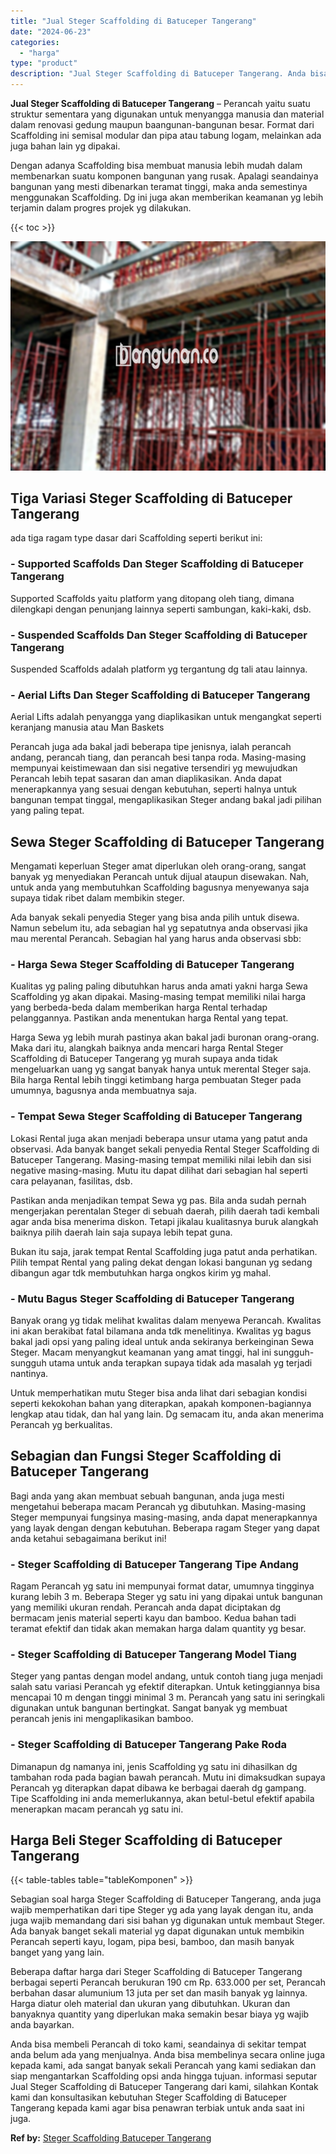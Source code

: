 ```yaml
---
title: "Jual Steger Scaffolding di Batuceper Tangerang"
date: "2024-06-23"
categories: 
  - "harga"
type: "product"
description: "Jual Steger Scaffolding di Batuceper Tangerang. Anda bisa membeli Perancah di toko kami, seandainya di sekitar tempat anda belum ada yang menjualnya. Anda bi..."
---
```


**Jual Steger Scaffolding di Batuceper Tangerang** – Perancah yaitu suatu struktur sementara yang digunakan untuk menyangga manusia dan material dalam renovasi gedung maupun baangunan-bangunan besar. Format dari Scaffolding ini semisal modular dan pipa atau tabung logam, melainkan ada juga bahan lain yg dipakai.

Dengan adanya Scaffolding bisa membuat manusia lebih mudah dalam membenarkan suatu komponen bangunan yang rusak. Apalagi seandainya bangunan yang mesti dibenarkan teramat tinggi, maka anda semestinya menggunakan Scaffolding. Dg ini juga akan memberikan keamanan yg lebih terjamin dalam progres projek yg dilakukan.

{{< toc >}}

![Jual Steger Scaffolding di Batuceper Tangerang](/images/sewa-scaffolding-steger-17.png)

## Tiga Variasi Steger Scaffolding di Batuceper Tangerang

ada tiga ragam type dasar dari Scaffolding seperti berikut ini:

### \- Supported Scaffolds Dan Steger Scaffolding di Batuceper Tangerang

Supported Scaffolds yaitu platform yang ditopang oleh tiang, dimana dilengkapi dengan penunjang lainnya seperti sambungan, kaki-kaki, dsb.

### \- Suspended Scaffolds Dan Steger Scaffolding di Batuceper Tangerang

Suspended Scaffolds adalah platform yg tergantung dg tali atau lainnya.

### \- Aerial Lifts Dan Steger Scaffolding di Batuceper Tangerang

Aerial Lifts adalah penyangga yang diaplikasikan untuk mengangkat seperti keranjang manusia atau Man Baskets

Perancah juga ada bakal jadi beberapa tipe jenisnya, ialah perancah andang, perancah tiang, dan perancah besi tanpa roda. Masing-masing mempunyai keistimewaan dan sisi negative tersendiri yg mewujudkan Perancah lebih tepat sasaran dan aman diaplikasikan. Anda dapat menerapkannya yang sesuai dengan kebutuhan, seperti halnya untuk bangunan tempat tinggal, mengaplikasikan Steger andang bakal jadi pilihan yang paling tepat.

## Sewa Steger Scaffolding di Batuceper Tangerang

Mengamati keperluan Steger amat diperlukan oleh orang-orang, sangat banyak yg menyediakan Perancah untuk dijual ataupun disewakan. Nah, untuk anda yang membutuhkan Scaffolding bagusnya menyewanya saja supaya tidak ribet dalam membikin steger.

Ada banyak sekali penyedia Steger yang bisa anda pilih untuk disewa. Namun sebelum itu, ada sebagian hal yg sepatutnya anda observasi jika mau merental Perancah. Sebagian hal yang harus anda observasi sbb:

### \- Harga Sewa Steger Scaffolding di Batuceper Tangerang

Kualitas yg paling paling dibutuhkan harus anda amati yakni harga Sewa Scaffolding yg akan dipakai. Masing-masing tempat memiliki nilai harga yang berbeda-beda dalam memberikan harga Rental terhadap pelanggannya. Pastikan anda menentukan harga Rental yang tepat.

Harga Sewa yg lebih murah pastinya akan bakal jadi buronan orang-orang. Maka dari itu, alangkah baiknya anda mencari harga Rental Steger Scaffolding di Batuceper Tangerang yg murah supaya anda tidak mengeluarkan uang yg sangat banyak hanya untuk merental Steger saja. Bila harga Rental lebih tinggi ketimbang harga pembuatan Steger pada umumnya, bagusnya anda membuatnya saja.

### \- Tempat Sewa Steger Scaffolding di Batuceper Tangerang

Lokasi Rental juga akan menjadi beberapa unsur utama yang patut anda observasi. Ada banyak banget sekali penyedia Rental Steger Scaffolding di Batuceper Tangerang. Masing-masing tempat memiliki nilai lebih dan sisi negative masing-masing. Mutu itu dapat dilihat dari sebagian hal seperti cara pelayanan, fasilitas, dsb.

Pastikan anda menjadikan tempat Sewa yg pas. Bila anda sudah pernah mengerjakan perentalan Steger di sebuah daerah, pilih daerah tadi kembali agar anda bisa menerima diskon. Tetapi jikalau kualitasnya buruk alangkah baiknya pilih daerah lain saja supaya lebih tepat guna.

Bukan itu saja, jarak tempat Rental Scaffolding juga patut anda perhatikan. Pilih tempat Rental yang paling dekat dengan lokasi bangunan yg sedang dibangun agar tdk membutuhkan harga ongkos kirim yg mahal.

### \- Mutu Bagus Steger Scaffolding di Batuceper Tangerang

Banyak orang yg tidak melihat kwalitas dalam menyewa Perancah. Kwalitas ini akan berakibat fatal bilamana anda tdk menelitinya. Kwalitas yg bagus bakal jadi opsi yang paling ideal untuk anda sekiranya berkeinginan Sewa Steger. Macam menyangkut keamanan yang amat tinggi, hal ini sungguh-sungguh utama untuk anda terapkan supaya tidak ada masalah yg terjadi nantinya.

Untuk memperhatikan mutu Steger bisa anda lihat dari sebagian kondisi seperti kekokohan bahan yang diterapkan, apakah komponen-bagiannya lengkap atau tidak, dan hal yang lain. Dg semacam itu, anda akan menerima Perancah yg berkualitas.

## Sebagian dan Fungsi Steger Scaffolding di Batuceper Tangerang

Bagi anda yang akan membuat sebuah bangunan, anda juga mesti mengetahui beberapa macam Perancah yg dibutuhkan. Masing-masing Steger mempunyai fungsinya masing-masing, anda dapat menerapkannya yang layak dengan dengan kebutuhan. Beberapa ragam Steger yang dapat anda ketahui sebagaimana berikut ini!

### \- Steger Scaffolding di Batuceper Tangerang Tipe Andang

Ragam Perancah yg satu ini mempunyai format datar, umumnya tingginya kurang lebih 3 m. Beberapa Steger yg satu ini yang dipakai untuk bangunan yang memiliki ukuran rendah. Perancah anda dapat diciptakan dg bermacam jenis material seperti kayu dan bamboo. Kedua bahan tadi teramat efektif dan tidak akan memakan harga dalam quantity yg besar.

### \- Steger Scaffolding di Batuceper Tangerang Model Tiang

Steger yang pantas dengan model andang, untuk contoh tiang juga menjadi salah satu variasi Perancah yg efektif diterapkan. Untuk ketinggiannya bisa mencapai 10 m dengan tinggi minimal 3 m. Perancah yang satu ini seringkali digunakan untuk bangunan bertingkat. Sangat banyak yg membuat perancah jenis ini mengaplikasikan bamboo.

### \- Steger Scaffolding di Batuceper Tangerang Pake Roda

Dimanapun dg namanya ini, jenis Scaffolding yg satu ini dihasilkan dg tambahan roda pada bagian bawah perancah. Mutu ini dimaksudkan supaya Perancah yg diterapkan dapat dibawa ke berbagai daerah dg gampang. Tipe Scaffolding ini anda memerlukannya, akan betul-betul efektif apabila menerapkan macam perancah yg satu ini.

## Harga Beli Steger Scaffolding di Batuceper Tangerang

{{< table-tables table="tableKomponen" >}}

Sebagian soal harga Steger Scaffolding di Batuceper Tangerang, anda juga wajib memperhatikan dari tipe Steger yg ada yang layak dengan itu, anda juga wajib memandang dari sisi bahan yg digunakan untuk membaut Steger. Ada banyak banget sekali material yg dapat digunakan untuk membikin Perancah seperti kayu, logam, pipa besi, bamboo, dan masih banyak banget yang yang lain.

Beberapa daftar harga dari Steger Scaffolding di Batuceper Tangerang berbagai seperti Perancah berukuran 190 cm Rp. 633.000 per set, Perancah berbahan dasar alumunium 13 juta per set dan masih banyak yg lainnya. Harga diatur oleh material dan ukuran yang dibutuhkan. Ukuran dan banyaknya quantity yang diperlukan maka semakin besar biaya yg wajib anda bayarkan.

Anda bisa membeli Perancah di toko kami, seandainya di sekitar tempat anda belum ada yang menjualnya. Anda bisa membelinya secara online juga kepada kami, ada sangat banyak sekali Perancah yang kami sediakan dan siap mengantarkan Scaffolding opsi anda hingga tujuan. informasi seputar Jual Steger Scaffolding di Batuceper Tangerang dari kami, silahkan Kontak kami dan konsultasikan kebutuhan Steger Scaffolding di Batuceper Tangerang kepada kami agar bisa penawran terbiak untuk anda saat ini juga.

**Ref by:** [Steger Scaffolding Batuceper Tangerang](https://id.wikipedia.org/wiki/Steger)
